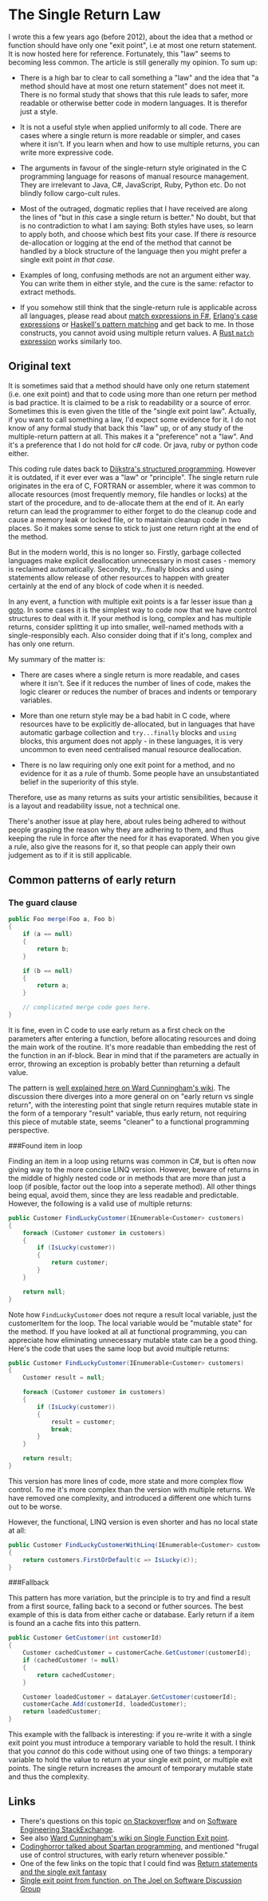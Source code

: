# The Single Return Law

I wrote this a few years ago (before 2012), about the idea that a method or function should have only one "exit point", i.e at most one return statement. It is now hosted here for reference.  Fortunately, this "law" seems to becoming less common. The article is still generally my opinion. To sum up:

* There is a high bar to clear to call something a "law" and the idea that "a method should have at most one return statement" does not meet it. There is no formal study that shows that this rule leads to safer, more readable or otherwise better code in modern languages. It is therefor just a style. 

* It is not a useful style when applied uniformly to all code. There are cases where a single return is more readable or simpler, and cases where it isn't.  If you learn when and how to use multiple returns, you can write more expressive code. 

* The arguments in favour of the single-return style originated in the C programming language for reasons of manual resource management. They are irrelevant to Java, C#, JavaScript, Ruby, Python etc. Do not blindly follow cargo-cult rules.

* Most of the outraged, dogmatic replies that I have received are along the lines of "but in _this_ case a single return is better." No doubt, but that is no contradiction to what I am saying: Both styles have uses, so learn to apply both, and choose which best fits your case. If there _is_ resource de-allocation or logging at the end of the method that cannot be handled by a block structure of the language then you might prefer a single exit point _in that case_.

* Examples of long, confusing methods are not an argument either way. You can write them in either style, and the cure is the same: refactor to extract methods. 

* If you somehow still think that the single-return rule is applicable across all languages, please read about [match expressions in F#](https://docs.microsoft.com/en-us/dotnet/articles/fsharp/language-reference/match-expressions), [Erlang's case expressions](http://erlang.org/doc/reference_manual/expressions.html#id80767) or [Haskell's pattern matching](https://en.wikibooks.org/wiki/Haskell/Pattern_matching) and get back to me. In those constructs, you cannot avoid using multiple return values. A [Rust `match` expression](https://doc.rust-lang.org/book/match.html) works similarly too.

## Original text

It is sometimes said that a method should have only one return statement (i.e. one exit point) and that to code using more than one return per method is bad practice. It is claimed to be a risk to readability or a source of error. Sometimes this is even given the title of the "single exit point law".  Actually, if you want to call something a law, I'd expect some evidence for it. I do not know of any formal study that back this "law" up, or of any study of the multiple-return pattern at all. This makes it a "preference" not a "law". And it's a preference that I do not hold for c# code. Or java, ruby or python code either.

This coding rule dates back to [Dijkstra's structured programming](http://en.wikipedia.org/wiki/Structured_programming). However it is outdated, if it ever ever was a "law" or "principle". The single return rule originates in the era of C, FORTRAN or assembler, where it was common to allocate resources (most frequently memory, file handles or locks) at the start of the procedure, and to de-allocate them at the end of it. An early return can lead the programmer  to either forget to do the cleanup code and cause a memory leak or locked file, or to maintain cleanup code in two places. So it makes some sense to stick to just one return right at the end of the method.

But in the modern world, this is no longer so. Firstly, garbage collected languages make explicit deallocation unnecessary in most cases - memory is reclaimed automatically. Secondly, try...finally blocks and using statements allow release of other resources to happen with greater certainly at the end of any block of code when it is needed.

In any event, a function with multiple exit points is a far lesser issue than [a goto](http://www.u.arizona.edu/~rubinson/copyright_violations/Go_To_Considered_Harmful.html). In some cases it is the simplest way to code now that we have control structures to deal with it.  If your method is long, complex and has multiple returns, consider splitting it up into smaller, well-named methods with a single-responsibly each. Also consider doing that if it's long, complex and has only one return.


My summary of the matter is:


* There are cases where a single return is more readable, and cases where it isn't. See if it reduces the number of lines of code, makes the logic clearer or reduces the number of braces and indents or temporary variables.

* More than one return style may be a bad habit in C code, where resources have to be explicitly de-allocated, but in languages that have automatic garbage collection and `try...finally` blocks and `using` blocks, this argument does not apply - in these languages, it is very uncommon to even need centralised manual resource deallocation.
 
* There is no law requiring only one exit point for a method, and no evidence for it as a rule of thumb. Some people have an unsubstantiated belief in the superiority of this style.

Therefore, use as many returns as suits your artistic sensibilities, because it is a layout and readability issue, not a technical one.

There's another issue at play here, about rules being adhered to without people grasping the reason why they are adhering to them, and thus keeping the rule in force after the need for it has evaporated. When you give a rule, also give the reasons for it, so that people can apply their own judgement as to if it is still applicable.

## Common patterns of early return

### The guard clause
```csharp 
public Foo merge(Foo a, Foo b)
{
    if (a == null)
    {
        return b;
    }

    if (b == null)
    {
        return a;
    }

    // complicated merge code goes here.
}
```

It is fine, even in C code to use early return as a first check on the parameters after entering a function, before allocating resources and doing the main work of the routine. It's more readable than embedding the rest of the function in an if-block. Bear in mind that if the parameters are actually in error, throwing an exception is probably better than returning a default value.


The pattern is [well explained here on Ward Cunningham's wiki](http://www.c2.com/cgi/wiki?GuardClause). The discussion there diverges into a more general on on "early return vs single return", with the interesting point that single return requires mutable state in the form of a temporary "result" variable, thus early return, not requiring this piece of mutable state, seems "cleaner" to a functional programming perspective.

###Found item in loop

Finding an item in a loop using returns was common in C#, but is often now giving way to the more concise LINQ version.  However, beware of returns in the middle of highly nested code or in methods that are more than just a loop (if posible, factor out the loop into a seperate method).  All other things being equal, avoid them, since they are less readable and predictable. However, the following is a valid use of multiple returns:

```csharp 
public Customer FindLuckyCustomer(IEnumerable<Customer> customers)
{
    foreach (Customer customer in customers)
    {
        if (IsLucky(customer))
        {
            return customer;
        }
    }

    return null;
}
```

Note how `FindLuckyCustomer` does not requre a result local variable, just the customerItem for the loop. The local variable would be "mutable state" for the method. If you have looked at all at functional programming, you can appreciate how eliminating unnecessary mutable state can be a good thing. Here's the code that uses the same loop but avoid multiple returns:

```csharp
public Customer FindLuckyCustomer(IEnumerable<Customer> customers)
{
    Customer result = null;

    foreach (Customer customer in customers)
    {
        if (IsLucky(customer))
        {
            result = customer;
            break;
        }
    }

    return result;
}
```

This version has more lines of code, more state and more complex flow control. To me it's more complex than the version with multiple returns. We have removed one complexity, and introduced a different one which turns out to be worse.


However, the functional, LINQ version is even shorter and has no local state at all:

```csharp
public Customer FindLuckyCustomerWithLinq(IEnumerable<Customer> customers)
{
    return customers.FirstOrDefault(c => IsLucky(c));
}
```

###Fallback

This pattern has more variation, but the principle is to try and find a result from a first source, falling back to a second or futher sources. The best example of this is data from either cache or database. Early return if a item is found an a cache fits into this pattern.

```csharp
public Customer GetCustomer(int customerId)
{
    Customer cachedCustomer = customerCache.GetCustomer(customerId);
    if (cachedCustomer != null)
    {
        return cachedCustomer;
    }

    Customer loadedCustomer = dataLayer.GetCustomer(customerId);
    customerCache.Add(customerId, loadedCustomer);
    return loadedCustomer;
}
```

This example with the fallback is interesting: if you re-write it with a single exit point you must introduce a temporary variable to hold the result. I think that you *cannot* do this code without using one of two things: a temporary variable to hold the value to return at your single exit point, or multiple exit points. The single return increases the amount of temporary mutable state and thus the complexity.

## Links

*  There's questions on this topic [on Stackoverflow](http://stackoverflow.com/questions/36707/should-a-function-have-only-one-return-statement) and on [Software Engineering StackExchange](http://softwareengineering.stackexchange.com/questions/118703/where-did-the-notion-of-one-return-only-come-from).
* See also [Ward Cunningham's wiki on Single Function Exit point](http://c2.com/cgi/wiki?SingleFunctionExitPoint).
* [Codinghorror talked about Spartan programming](http://www.codinghorror.com/blog/2008/07/spartan-programming.html), and mentioned "frugal use of control structures, with early return whenever possible."
*  One of the few links on the topic that I could find was [Return statements and the single exit fantasy](http://www.leepoint.net/JavaBasics/methods/method-commentary/methcom-30-multiple-return.html)
* [Single exit point from function, on 
The Joel on Software Discussion Group](http://discuss.joelonsoftware.com/default.asp?joel.3.325456.34)

